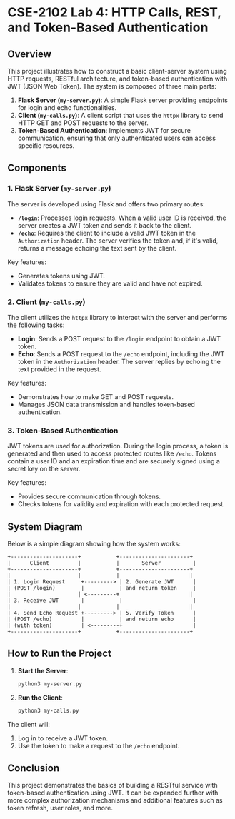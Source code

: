 # CSE-2102 Lab 4: HTTP Calls, REST, and Token-Based Authentication

## Overview

This project illustrates how to construct a basic client-server system using HTTP requests, RESTful architecture, and token-based authentication with JWT (JSON Web Token). The system is composed of three main parts:

1. **Flask Server (`my-server.py`)**: A simple Flask server providing endpoints for login and echo functionalities.
2. **Client (`my-calls.py`)**: A client script that uses the `httpx` library to send HTTP GET and POST requests to the server.
3. **Token-Based Authentication**: Implements JWT for secure communication, ensuring that only authenticated users can access specific resources.

## Components

### 1. **Flask Server (`my-server.py`)**

The server is developed using Flask and offers two primary routes:
- **`/login`**: Processes login requests. When a valid user ID is received, the server creates a JWT token and sends it back to the client.
- **`/echo`**: Requires the client to include a valid JWT token in the `Authorization` header. The server verifies the token and, if it's valid, returns a message echoing the text sent by the client.

Key features:
- Generates tokens using JWT.
- Validates tokens to ensure they are valid and have not expired.

### 2. **Client (`my-calls.py`)**

The client utilizes the `httpx` library to interact with the server and performs the following tasks:
- **Login**: Sends a POST request to the `/login` endpoint to obtain a JWT token.
- **Echo**: Sends a POST request to the `/echo` endpoint, including the JWT token in the `Authorization` header. The server replies by echoing the text provided in the request.

Key features:
- Demonstrates how to make GET and POST requests.
- Manages JSON data transmission and handles token-based authentication.

### 3. **Token-Based Authentication**

JWT tokens are used for authorization. During the login process, a token is generated and then used to access protected routes like `/echo`. Tokens contain a user ID and an expiration time and are securely signed using a secret key on the server.

Key features:
- Provides secure communication through tokens.
- Checks tokens for validity and expiration with each protected request.

## System Diagram

Below is a simple diagram showing how the system works:


```
+---------------------+           +----------------------+
|      Client         |           |       Server          |
+---------------------+           +----------------------+
|                     |           |                      |
| 1. Login Request     +---------> | 2. Generate JWT      |
| (POST /login)        |           | and return token     |
|                     | <---------+                      |
| 3. Receive JWT       |           |                      |
|                     |           |                      |
| 4. Send Echo Request +---------> | 5. Verify Token      |
| (POST /echo)         |           | and return echo      |
| (with token)         | <---------+                      |
+---------------------+           +----------------------+
```

## How to Run the Project

1. **Start the Server**:
   ```bash
   python3 my-server.py
   ```
   
2. **Run the Client**:
   ```bash
   python3 my-calls.py
   ```

The client will:
1. Log in to receive a JWT token.
2. Use the token to make a request to the `/echo` endpoint.

## Conclusion

This project demonstrates the basics of building a RESTful service with token-based authentication using JWT. It can be expanded further with more complex authorization mechanisms and additional features such as token refresh, user roles, and more.
